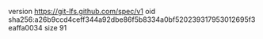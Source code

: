 version https://git-lfs.github.com/spec/v1
oid sha256:a26b9ccd4ceff344a92dbe86f5b8334a0bf520239317953012695f3eaffa0034
size 91
